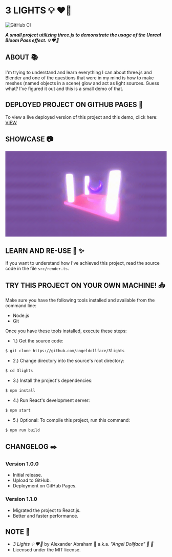 # 3 LIGHTS :bulb: :heart_on_fire:

![GitHub CI](https://github.com/angeldollface/3lights/actions/workflows/react.yml/badge.svg)

***A small project utilizing three.js to demonstrate the usage of the Unreal Bloom Pass effect. :bulb: :heart_on_fire:***

## ABOUT :books:

I'm trying to understand and learn everything I can about three.js and Blender and one of the questions that were in my mind is how to make meshes (named objects in a scene) glow and act as light sources. Guess what? I've figured it out and this is a small demo of that.

## DEPLOYED PROJECT ON GITHUB PAGES :rocket:

To view a live deployed version of this project and this demo, click here: [VIEW](https://angeldollface.boo/3lights)

## SHOWCASE :camera:

![Showcase for 3 Lights.](/assets/3lights.gif)

## LEARN AND RE-USE :thinking: :sparkles:

If you want to understand how I've achieved this project, read the source code in the file `src/render.ts`.

## TRY THIS PROJECT ON YOUR OWN MACHINE! :inbox_tray:

Make sure you have the following tools installed and available from the command line:

- Node.js
- Git

Once you have these tools installed, execute these steps:

- 1.) Get the source code:

```bash
$ git clone https://github.com/angeldollface/3lights
```

- 2.) Change directory into the source's root directory:

```bash
$ cd 3lights
```

- 3.) Install the project's dependencies:

```bash
$ npm install
```

- 4.) Run React's development server:

```bash
$ npm start
```

- 5.) Optional: To compile this project, run this command:

```bash
$ npm run build
```

## CHANGELOG :black_nib:

### Version 1.0.0

- Initial release.
- Upload to GitHub.
- Deployment on GitHub Pages.

### Version 1.1.0

- Migrated the project to React.js.
- Better and faster performance.

## NOTE :scroll:

- *3 Lights :bulb: :heart_on_fire:* by Alexander Abraham :black_heart: a.k.a. *"Angel Dollface" :dolls: :ribbon:*
- Licensed under the MIT license.

